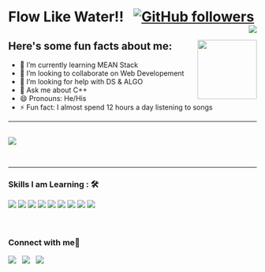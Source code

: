 <!-- ### Hi there 👋

- 🔭 I’m currently working on something cool
- 🌱 I’m currently learning MEAN Stack
- 👯 I’m looking to collaborate on Web Developement
- 🤔 I’m looking for help with DS & ALGO
- 💬 Ask me about C++
- 📫 How to reach me: LinkedIn: https://www.linkedin.com/in/pratham-sharma-024132176/
- 😄 Pronouns: He/His
- ⚡ Fun fact: I almost spend 12 hours a day listening to songs

[![Anurag's GitHub stats](https://github-readme-stats.vercel.app/api?username=pratham-ops&hide=contribs&count_private=true&show_icons=true&theme=highcontrast)](https://github.com/anuraghazra/github-readme-stats)
 -->
 # Flow Like Water!! &nbsp; [![GitHub followers](https://img.shields.io/github/followers/pratham-ops.svg?style=social&label=Followers)](https://github.com/pratham-ops?tab=followers)  <img align="right" src="https://profile-counter.glitch.me/pratham-ops/count.svg" />
## Here's some fun facts about me: <img width="120" align="right" src="https://user-images.githubusercontent.com/83504276/146778999-93e901fd-80eb-4118-8a0d-39df011e32b4.png">

<!--   -  **I am a ***Coder***⚡🧙🏻‍♂️**
  -  **I'm a enthusiastic web developer👩🏻‍💻**
  -  **I'm eager to Learn new Technologies 🌊** -->
- 🌱 I’m currently learning MEAN Stack
- 👯 I’m looking to collaborate on Web Developement
- 🤔 I’m looking for help with DS & ALGO
- 💬 Ask me about C++
- 😄 Pronouns: He/His
- ⚡ Fun fact: I almost spend 12 hours a day listening to songs

<hr><br>

<img align="center" src="http://github-readme-streak-stats.herokuapp.com?user=pratham-ops&theme=dark&date_format=M%20j%5B%2C%20Y%5D&background=0A0015&fire=00B1DD&ring=00C0DD&currStreakLabel=00C6DD">
     
<br><hr>

### Skills I am Learning : 🛠

<img src="https://img.shields.io/badge/c++%20-%2300599C.svg?&style=for-the-badge&logo=c%2B%2B&logoColor=white">   <img src="https://img.shields.io/badge/python%20-%2314354C.svg?&style=for-the-badge&logo=python&logoColor=white">   <img src="https://img.shields.io/badge/javascript%20-%23323330.svg?&style=for-the-badge&logo=javascript&logoColor=%23F7DF1E">  <img src="https://img.shields.io/badge/html5%20-%23E34F26.svg?&style=for-the-badge&logo=html5&logoColor=white">   <img src="https://img.shields.io/badge/css3%20-%231572B6.svg?&style=for-the-badge&logo=css3&logoColor=white">    <img src="https://img.shields.io/badge/bootstrap%20-%23563D7C.svg?&style=for-the-badge&logo=bootstrap&logoColor=white">   <img src="https://img.shields.io/badge/git%20-%23F05033.svg?&style=for-the-badge&logo=git&logoColor=white"/>   <img src="http://img.shields.io/badge/-VS%20Code-000000?style=for-the-badge&logo=Visual-studio-code&logoColor=blue">    <img src="https://img.shields.io/badge/Wordpress-21759B?style=for-the-badge&logo=wordpress&logoColor=white">
<br><br><br>

### Connect with me🦖
  <a href="https://wa.me/8837630339"><img src="https://img.shields.io/badge/WhatsApp-25D366?style=for-the-badge&logo=whatsapp&logoColor=white"></a> &nbsp; <a href="mailto:ppmk632@gmail.co "><img src="https://img.shields.io/badge/Gmail-D14836?style=for-the-badge&logo=gmail&logoColor=white"></a> &nbsp;  <a href="https://pratham-ops.github.io/"><img src="https://img.shields.io/badge/website-000000?style=for-the-badge&logo=About.me&logoColor=white"></a>
  

